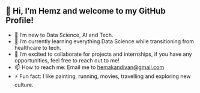 ## 👋 Hi, I’m Hemz and welcome to my GitHub Profile!
- 👀 I’m new to Data Science, AI and Tech.
- 🌱 I’m currently learning everything Data Science while transitioning from healthcare to tech.  
- 💞️ I’m excited to collaborate for projects and internships, if you have any opportunities, feel free to reach out to me!
- 📫 How to reach me: Email me to hemakandivan@gmail.com
- ⚡ Fun fact: I like painting, running, movies, travelling and exploring new culture.

<!---
hemz19-05/hemz19-05 is a ✨ special ✨ repository because its `README.md` (this file) appears on your GitHub profile.
You can click the Preview link to take a look at your changes.
--->
